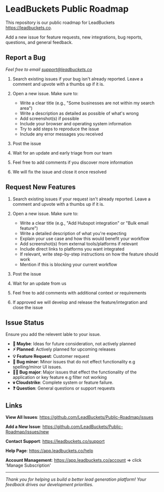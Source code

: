 # **LeadBuckets Public Roadmap**

This repository is our public roadmap for LeadBuckets https://leadbuckets.co.

Add a new issue for feature requests, new integrations, bug reports, questions, and general feedback.

## **Report a Bug**

*Feel free to email support@leadbuckets.co*

1. Search existing issues if your bug isn't already reported. Leave a comment and upvote with a thumbs up if it is.

2. Open a new issue. Make sure to:
   * Write a clear title (e.g., "Some businesses are not within my search area")
   * Write a description as detailed as possible of what's wrong
   * Add screenshot(s) if possible
   * Include your browser and operating system information
   * Try to add steps to reproduce the issue
   * Include any error messages you received

3. Post the issue

4. Wait for an update and early triage from our team

5. Feel free to add comments if you discover more information

6. We will fix the issue and close it once resolved

## **Request New Features**

1. Search existing issues if your request isn't already reported. Leave a comment and upvote with a thumbs up if it is.

2. Open a new issue. Make sure to:
   * Write a clear title (e.g., "Add Hubspot integration" or "Bulk email feature")
   * Write a detailed description of what you're expecting
   * Explain your use case and how this would benefit your workflow
   * Add screenshot(s) from external tools/platforms if relevant
   * Include direct links to platforms you want integrated
   * If relevant, write step-by-step instructions on how the feature should work
   * Mention if this is blocking your current workflow

3. Post the issue

4. Wait for an update from us

5. Feel free to add comments with additional context or requirements

6. If approved we will develop and release the feature/integration and close the issue

## **Issue Status**

Ensure you add the relevent lable to your issue.

- **🧊 Maybe**: Ideas for future consideration, not actively planned
- **⚡ Planned**: Actively planned for upcoming releases
- **💡 Feature Request**: Customer request
- **🚨 Bug minor**: Minor issues that do not effect functionality e.g spelling/minor UI issues.
- **🚨🚨 Bug major**: Major issues that effect the functionality of the application or key feature e.g filter not working
- **💀 Cloudstrike**: Complete system or feature failure. 
- **❓ Question**: General questions or support requests


## **Links**

**View All Issues**: https://github.com/LeadBuckets/Public-Roadmap/issues

**Add a New Issue**: https://github.com/LeadBuckets/Public-Roadmap/issues/new

**Contact Support**: https://leadbuckets.co/support

**Help Page**: https://app.leadbuckets.co/help

**Account Management**: https://app.leadbuckets.co/account => click 'Manage Subscription'

---

*Thank you for helping us build a better lead generation platform! Your feedback drives our development priorities.*
